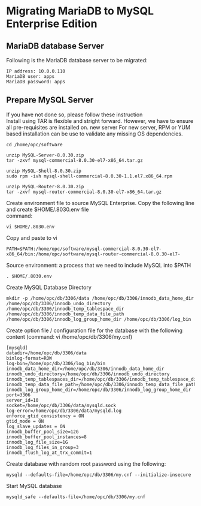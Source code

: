 # Migrating MariaDB to MySQL Enterprise Edition
## MariaDB database Server
Following is the MariaDB database server to be migrated:
```
IP address: 10.0.0.110
MariaDB user: apps
MariaDB password: apps
```
## Prepare MySQL Server
If you have not done so, please follow these instruction </br>
Install using TAR is flexible and stright forward. However, we have to ensure all pre-requisites are installed on. new server
For new server, RPM or YUM based installation can be use to validate any missing OS dependencies.
```
cd /home/opc/software

unzip MySQL-Server-8.0.30.zip
tar -zxvf mysql-commercial-8.0.30-el7-x86_64.tar.gz

unzip MySQL-Shell-8.0.30.zip
sudo rpm -ivh mysql-shell-commercial-8.0.30-1.1.el7.x86_64.rpm

unzip MySQL-Router-8.0.30.zip
tar -zxvf mysql-router-commercial-8.0.30-el7-x86_64.tar.gz
```
Create environment file to source MySQL Enterprise. Copy the following line and create $HOME/.8030.env file </br>
command: 
```
vi $HOME/.8030.env
```
Copy and paste to vi
```
PATH=$PATH:/home/opc/software/mysql-commercial-8.0.30-el7-x86_64/bin:/home/opc/software/mysql-router-commercial-8.0.30-el7-
```
Source environment: a process that we need to include MySQL into $PATH
```
. $HOME/.8030.env
```
Create MySQL Database Directory
```
mkdir -p /home/opc/db/3306/data /home/opc/db/3306/innodb_data_home_dir /home/opc/db/3306/innodb_undo_directory /home/opc/db/3306/innodb_temp_tablespace_dir /home/opc/db/3306/innodb_temp_data_file_path /home/opc/db/3306/innodb_log_group_home_dir /home/opc/db/3306/log_bin
```
Create option file / configuration file for the database with the following content (command: vi /home/opc/db/3306/my.cnf)
```
[mysqld]
datadir=/home/opc/db/3306/data
binlog-format=ROW
log-bin=/home/opc/db/3306/log_bin/bin
innodb_data_home_dir=/home/opc/db/3306/innodb_data_home_dir
innodb_undo_directory=/home/opc/db/3306/innodb_undo_directory
innodb_temp_tablespaces_dir=/home/opc/db/3306/innodb_temp_tablespace_dir 
innodb_temp_data_file_path=/home/opc/db/3306/innodb_temp_data_file_path/ibtmp1:12M:autoextend
innodb_log_group_home_dir=/home/opc/db/3306/innodb_log_group_home_dir
port=3306
server_id=10
socket=/home/opc/db/3306/data/mysqld.sock
log-error=/home/opc/db/3306/data/mysqld.log
enforce_gtid_consistency = ON
gtid_mode = ON
log_slave_updates = ON
innodb_buffer_pool_size=12G
innodb_buffer_pool_instances=8
innodb_log_file_size=1G
innodb_log_files_in_group=3
innodb_flush_log_at_trx_commit=1
```
Create database with random root password using the following:
```
mysqld --defaults-file=/home/opc/db/3306/my.cnf --initialize-insecure
```
Start MySQL database
```
mysqld_safe --defaults-file=/home/opc/db/3306/my.cnf 
```

